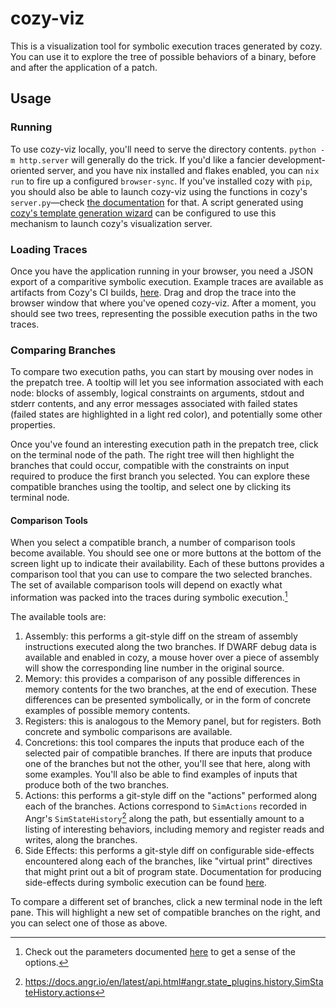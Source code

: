 # cozy-viz

This is a visualization tool for symbolic execution traces generated by cozy.
You can use it to explore the tree of possible behaviors of a binary, before
and after the application of a patch.

## Usage

### Running

To use cozy-viz locally, you'll need to serve the directory contents. `python
-m http.server` will generally do the trick. If you'd like a fancier
development-oriented server, and you have nix installed and flakes enabled, you
can `nix run` to fire up a configured `browser-sync`. If you've installed cozy
with `pip`, you should also be able to launch cozy-viz using the functions in
cozy's `server.py`—check [the
documentation](https://draperlaboratory.github.io/cozy/launchingavisualization.html)
for that. A script generated using [cozy's template generation wizard](..#template-wizard) can be
configured to use this mechanism to launch cozy's visualization server.

### Loading Traces

Once you have the application running in your browser, you need a JSON export
of a comparitive symbolic execution. Example traces are available as artifacts
from Cozy's CI builds,
[here](https://github.com/draperlaboratory/cozy/actions/). Drag and drop the
trace into the browser window that where you've opened cozy-viz. After
a moment, you should see two trees, representing the possible execution paths
in the two traces.

### Comparing Branches

To compare two execution paths, you can start by mousing over nodes in the
prepatch tree. A tooltip will let you see information associated with each
node: blocks of assembly, logical constraints on arguments, stdout and stderr
contents, and any error messages associated with failed states (failed states
are highlighted in a light red color), and potentially some other properties.

Once you've found an interesting execution path in the prepatch tree, click on
the terminal node of the path. The right tree will then highlight the branches
that could occur, compatible with the constraints on input required to produce
the first branch you selected. You can explore these compatible branches using
the tooltip, and select one by clicking its terminal node.

#### Comparison Tools

When you select a compatible branch, a number of comparison tools become
available. You should see one or more buttons at the bottom of the screen light
up to indicate their availability. Each of these buttons provides a comparison
tool that you can use to compare the two selected branches. The set of
available comparison tools will depend on exactly what information was packed
into the traces during symbolic execution.[^1]

[^1]: Check out the parameters documented
    [here](https://draperlaboratory.github.io/cozy/autoapi/cozy/execution_graph/index.html#cozy.execution_graph.dump_comparison)
    to get a sense of the options.

The available tools are:

1. Assembly: this performs a git-style diff on the stream of assembly
   instructions executed along the two branches. If DWARF debug data is
   available and enabled in cozy, a mouse hover over a piece of assembly will
   show the corresponding line number in the original source.
2. Memory: this provides a comparison of any possible differences in memory
   contents for the two branches, at the end of execution. These differences
   can be presented symbolically, or in the form of concrete examples of
   possible memory contents.
3. Registers: this is analogous to the Memory panel, but for registers. Both
   concrete and symbolic comparisons are available.
4. Concretions: this tool compares the inputs that produce each of the selected
   pair of compatible branches. If there are inputs that produce one of the
   branches but not the other, you'll see that here, along with some examples.
   You'll also be able to find examples of inputs that produce both of the two
   branches.
5. Actions: this performs a git-style diff on the "actions" performed along
   each of the branches. Actions correspond to `SimActions` recorded in Angr's
   `SimStateHistory`[^2] along the path, but essentially amount to a listing of
   interesting behaviors, including memory and register reads and writes, along
   the branches.
6. Side Effects: this performs a git-style diff on configurable side-effects
   encountered along each of the branches, like "virtual print" directives that
   might print out a bit of program state. Documentation for producing
   side-effects during symbolic execution can be found
   [here](https://draperlaboratory.github.io/cozy/sideeffects.html).

[^2]: https://docs.angr.io/en/latest/api.html#angr.state_plugins.history.SimStateHistory.actions

To compare a different set of branches, click a new terminal node in the left
pane. This will highlight a new set of compatible branches on the right, and
you can select one of those as above.
